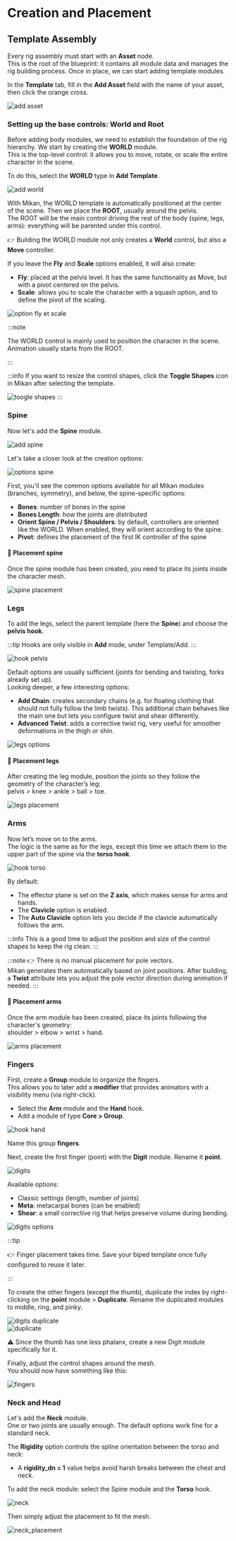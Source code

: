 # Creation and Placement

## Template Assembly

Every rig assembly must start with an **Asset** node.  
This is the root of the blueprint: it contains all module data and manages the rig building process. Once in place, we can start adding template modules.

In the **Template** tab, fill in the **Add Asset** field with the name of your asset, then click the orange cross.

![add asset](./img/add_asset.png)

### Setting up the base controls: World and Root

Before adding body modules, we need to establish the foundation of the rig hierarchy. We start by creating the **WORLD** module.  
This is the top-level control: it allows you to move, rotate, or scale the entire character in the scene.

To do this, select the **WORLD** type in **Add Template**.

![add world](./img/add_world.png)

With Mikan, the WORLD template is automatically positioned at the center of the scene. Then we place the **ROOT**, usually around the pelvis.  
The ROOT will be the main control driving the rest of the body (spine, legs, arms): everything will be parented under this control.

👉 Building the WORLD module not only creates a **World** control, but also a **Move** controller.

If you leave the **Fly** and **Scale** options enabled, it will also create:

- **Fly**: placed at the pelvis level. It has the same functionality as Move, but with a pivot centered on the pelvis.
- **Scale**: allows you to scale the character with a squash option, and to define the pivot of the scaling.

![option fly et scale](./img/options_fly_scale.png)

:::note

The WORLD control is mainly used to position the character in the scene.  
Animation usually starts from the ROOT.

:::

:::info
If you want to resize the control shapes, click the **Toggle Shapes** icon in Mikan after selecting the template.

![toogle shapes](./img/toogle_shapes.png)
:::

### Spine

Now let's add the **Spine** module.

![add spine](./img/add_spine.png)

Let's take a closer look at the creation options:

![options spine](./img/spine_options.png)

First, you'll see the common options available for all Mikan modules (branches, symmetry), and below, the spine-specific options:

- **Bones**: number of bones in the spine
- **Bones Length**: how the joints are distributed
- **Orient Spine / Pelvis / Shoulders**: by default, controllers are oriented like the WORLD. When enabled, they will orient according to the spine.
- **Pivot**: defines the placement of the first IK controller of the spine

#### 📍 Placement spine

Once the spine module has been created, you need to place its joints inside the character mesh.

![spine placement](./img/spine_placement.png)

### Legs

To add the legs, select the parent template (here the **Spine**) and choose the **pelvis hook**.

:::tip
Hooks are only visible in **Add** mode, under Template/Add.
:::

![hook pelvis](./img/hook_pelvis_add.png)

Default options are usually sufficient (joints for bending and twisting, forks already set up).  
Looking deeper, a few interesting options:

- **Add Chain**: creates secondary chains (e.g. for floating clothing that should not fully follow the limb twists). This additional chain behaves like the main one but lets you configure twist and shear differently.
- **Advanced Twist**: adds a corrective twist rig, very useful for smoother deformations in the thigh or shin.

![legs options](./img/legs_options.png)

#### 📍 Placement legs

After creating the leg module, position the joints so they follow the geometry of the character’s leg:  
pelvis > knee > ankle > ball > toe.

![legs placement](./img/legs_placement.png)

### Arms

Now let’s move on to the arms.  
The logic is the same as for the legs, except this time we attach them to the upper part of the spine via the **torso hook**.

![hook torso](./img/hook_torso.png)

By default:

- The effector plane is set on the **Z axis**, which makes sense for arms and hands.
- The **Clavicle** option is enabled.
- The **Auto Clavicle** option lets you decide if the clavicle automatically follows the arm.

:::info
This is a good time to adjust the position and size of the control shapes to keep the rig clean.
:::

:::note
👉 There is no manual placement for pole vectors.  
Mikan generates them automatically based on joint positions. After building, a **Twist** attribute lets you adjust the pole vector direction during animation if needed.
:::

#### 📍 Placement arms

Once the arm module has been created, place its joints following the character's geometry:  
shoulder > elbow > wrist > hand.

![arms placement](./img/arms_placement.png)

### Fingers

First, create a **Group** module to organize the fingers.  
This allows you to later add a **modifier** that provides animators with a visibility menu (via right-click).

- Select the **Arm** module and the **Hand** hook.
- Add a module of type **Core > Group**.

![hook hand](./img/hook_hand.png)

Name this group **fingers**.

Next, create the first finger (point) with the **Digit** module. Rename it **point**.

![digits](./img/digits.png)

Available options:

- Classic settings (length, number of joints)
- **Meta**: metacarpal bones (can be enabled)
- **Shear**: a small corrective rig that helps preserve volume during bending.

![digits options](./img/digits_options.png)

:::tip

👉 Finger placement takes time. Save your biped template once fully configured to reuse it later.

:::

To create the other fingers (except the thumb), duplicate the index by right-clicking on the **point** module > **Duplicate**. Rename the duplicated modules to middle, ring, and pinky.

![digits duplicate](./img/digit_duplicate.png)  
![duplicate](./img/duplicate.png)

⚠️ Since the thumb has one less phalanx, create a new Digit module specifically for it.

Finally, adjust the control shapes around the mesh.  
You should now have something like this:

![fingers](./img/fingers.png)

### Neck and Head

Let's add the **Neck** module.  
One or two joints are usually enough. The default options work fine for a standard neck.

The **Rigidity** option controls the spline orientation between the torso and neck:

- A **rigidity_dn = 1** value helps avoid harsh breaks between the chest and neck.

To add the neck module: select the Spine module and the **Torso** hook.

![neck](./img/neck.png)

Then simply adjust the placement to fit the mesh.

![neck_placement](./img/neck_placement.png)
